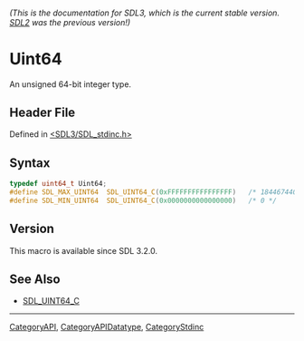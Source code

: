 ###### (This is the documentation for SDL3, which is the current stable version. [SDL2](https://wiki.libsdl.org/SDL2/) was the previous version!)
# Uint64

An unsigned 64-bit integer type.

## Header File

Defined in [<SDL3/SDL_stdinc.h>](https://github.com/libsdl-org/SDL/blob/main/include/SDL3/SDL_stdinc.h)

## Syntax

```c
typedef uint64_t Uint64;
#define SDL_MAX_UINT64  SDL_UINT64_C(0xFFFFFFFFFFFFFFFF)   /* 18446744073709551615 */
#define SDL_MIN_UINT64  SDL_UINT64_C(0x0000000000000000)   /* 0 */
```

## Version

This macro is available since SDL 3.2.0.

## See Also

- [SDL_UINT64_C](SDL_UINT64_C)

----
[CategoryAPI](CategoryAPI), [CategoryAPIDatatype](CategoryAPIDatatype), [CategoryStdinc](CategoryStdinc)

